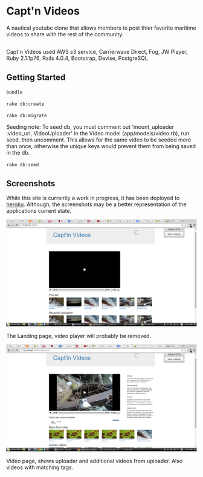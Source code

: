 # Capt'n Videos

A nautical youtube clone that allows members to post thier favorite maritime videos to share with the rest of the community.

##

Capt'n Videos used AWS s3 service, Carrierwave Direct, Fog, JW Player, Ruby 2.1.1p76, Rails 4.0.4, Bootstrap, Devise, PostgreSQL

## Getting Started

`bundle`

`rake db:create`

`rake db:migrate`

Seeding note: To seed db, you must comment out 'mount_uploader :video_url, VideoUploader' in the Video model (app/models/video.rb), run seed, then uncomment. This allows for the same video to be seeded more than once, otherwise the unique keys would prevent them from being saved in the db.

`rake db:seed`

## Screenshots

While this site is currently a work in progress, it has been deployed to [heroku](http://captinvideos.herokuapp.com/). Although, the screenshots may be a better representation of the applications current state.

![landing page](https://raw.githubusercontent.com/Carpk/capt_videos/master/app/assets/images/landing_page.png)

The Landing page, video player will probably be removed.

![video page](https://raw.githubusercontent.com/Carpk/capt_videos/master/app/assets/images/video_page.png)

Video page, shows uploader and additional videos from uploader. Also videos with matching tags.
